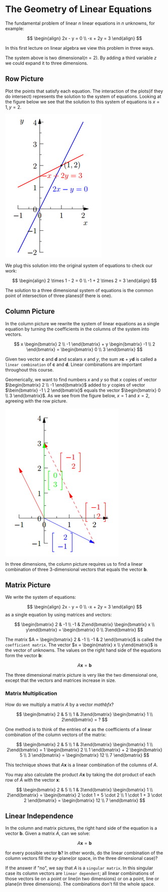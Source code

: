 # The Geometry of Linear Equations

The fundamental problem of linear *n* linear equations in *n* unknowns, for example:

$$
\begin{align}
2x - y = 0 \\
-x + 2y = 3
\end{align}
$$

In this first lecture on linear algebra we view this problem in three ways.

The system above is two dimensional($n = 2$). By adding a third variable *z* we could expand it to three dimensions.

## Row Picture

Plot the points that satisfy each equation. The interaction of the plots(if they do intersect) represents the solution to the system of equations. Looking at the figure below we see that the solution to this system of equations is $x = 1, y = 2$.

![row picture](images/geometry/row.png)

We plug this solution into the original system of equations to check our work:

$$
\begin{align}
2 \times 1 - 2 = 0 \\
-1 + 2 \times 2 = 3
\end{align}
$$

The solution to a three dimensional system of equations is the common point of intersection of three planes(if there is one).

## Column Picture
In the column picture we rewrite the system of linear equations as a single equation by turning the coefficients in the columns of the system into vectors.

$$
x \begin{bmatrix} 2 \\ -1 \end{bmatrix} + y \begin{bmatrix} -1 \\ 2 \end{bmatrix} = \begin{bmatrix} 0 \\ 3 \end{bmatrix}
$$

Given two vector $\mathbf{c}$ and $\mathbf{d}$ and scalars $x$ and $y$, the sum $x\mathbf{c} + y\mathbf{d}$ is called a `linear combination` of $\mathbf{c}$ and $\mathbf{d}$. Linear combinations are important throughout this course.

Geomerically, we want to find numbers $x$ and $y$ so that $x$ copies of vector $\begin{bmatrix} 2 \\ -1 \end{bmatrix}$ added to $y$ copies of vector $\bein{bmatrix} -1 \\ 2 \end{bmatrix}\$ equals the vector $\begin{bmatrix} 0 \\ 3 \end{bmatrix}$. As we see from the figure below, $x = 1$ and $x = 2$, agreeing with the row picture.

![column picture](images/geometry/column.png)

In three dimensions, the column picture requires us to find a linear combination of three 3-dimensional vectors that equals the vector $\mathbf{b}$.

## Matrix Picture

We write the system of equations:

$$
\begin{align}
2x - y = 0 \\
-x + 2y = 3
\end{align}
$$
as a single equation by using matrices and vectors:

$$
\begin{bmatrix} 2 & -1 \\ -1 & 2\end{bmatrix} \begin{bmatrix} x \\ y\end{bmatrix} = \begin{bmatrix} 0 \\ 3\end{bmatrix}
$$

The matrix $A = \begin{bmatrix} 2 & -1 \\ -1 & 2 \end{bmatrix}$ is called the `coefficient matrix`. The vector $x = \begin{matrix} x \\ y\end{matrix}$ is the vector of unknowns. The values on the right hand side of the equations form the vector $\mathbf{b}$:

$$
A \mathbf{x} = \mathbf{b}
$$

The three dimensional matrix picture is very like the two dimensional one, except that the vectors and matrices increase in size.

### Matrix Multiplication
How do we multiply a matrix $A$ by a vector $mathbf{x}$?

$$
\begin{bmatrix} 2 & 5 \\ 1 & 3\end{bmatrix} \begin{bmatrix} 1 \\ 2\end{bmatrix} = ?
$$

One method is to think of the entries of $\mathbf{x}$ as the coefficients of a linear combination of the column vectors of the matrix:

$$
\begin{bmatrix} 2 & 5 \\ 1 & 3\end{bmatrix} \begin{bmatrix} 1 \\ 2\end{bmatrix} = 1 \begin{bmatrix} 2 \\ 1 \end{bmatrix} + 2 \begin{bmatrix} 5 \\ 3 \end{bmatrix} = \begin{bmatrix} 12 \\ 7 \end{bmatrix}
$$

This technique shows that $A \mathbf{x}$ is a linear combination of the columns of $A$.

You may also calculate the product $A\mathbf{x}$ by taking the dot product of each row of $A$ with the vector $\mathbf{x}$:

$$
\begin{bmatrix} 2 & 5 \\ 1 & 3\end{bmatrix} \begin{bmatrix} 1 \\ 2\end{bmatrix} = \begin{bmatrix} 2 \cdot 1 + 5 \cdot 2 \\ 1 \cdot 1 + 3 \cdot 2 \end{bmatrix} = \begin{bmatrix} 12 \\ 7 \end{bmatrix}
$$

## Linear Independence
In the column and matrix pictures, the right hand side of the equation is a vector $\mathbf{b}$. Given a matrix $A$, can we solve:

$$
A \mathbf{x} = \mathbf{b}
$$

for every possible vector $\mathbf{b}$? In other words, do the linear combination of the column vectors fill the $xy$-plane(or space, in the three dimensional case)?

If the answer if "no", we say that $A$ is a `singular matrix`. In this singular case its column vectors are `linear dependent`; all linear combinations of those vectors lie on a point or line(in two dimensions) or on a point, line or plane(in three dimensions). The combinations don't fill the whole space.
